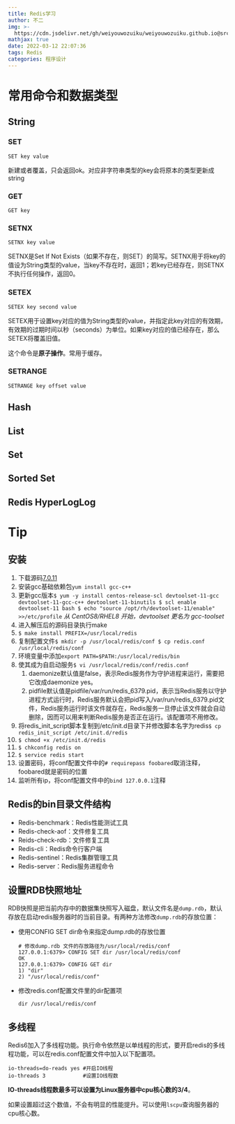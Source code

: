 ```yaml
---
title: Redis学习
author: 不二
img: >-
  https://cdn.jsdelivr.net/gh/weiyouwozuiku/weiyouwozuiku.github.io@src/source/_posts/PageImg/程序设计/Redis学习.png
mathjax: true
date: 2022-03-12 22:07:36
tags: Redis
categories: 程序设计
---
```


# 常用命令和数据类型

## String

### SET

`SET key value`

新建或者覆盖，只会返回ok。对应非字符串类型的key会将原本的类型更新成string

### GET

`GET key`

### SETNX

`SETNX key value`

SETNX是Set If Not Exists（如果不存在，则SET）的简写。SETNX用于将key的值设为String类型的value，当key不存在时，返回1；若key已经存在，则SETNX不执行任何操作，返回0。

### SETEX

`SETEX key second value`

SETEX用于设置key对应的值为String类型的value，并指定此key对应的有效期，有效期的过期时间以秒（seconds）为单位。如果key对应的值已经存在，那么SETEX将覆盖旧值。

这个命令是**原子操作**。常用于缓存。

### SETRANGE

`SETRANGE key offset value`



## Hash

## List

## Set

## Sorted Set

## Redis HyperLogLog

# Tip

## 安装

1. 下载源码[7.0.11](https://js.xxooo.ml/https://github.com/redis/redis/archive/refs/tags/7.0.11.tar.gz)
2. 安装gcc基础依赖包`yum install gcc-c++`
3. 更新gcc版本`$ yum -y install centos-release-scl devtoolset-11-gcc devtoolset-11-gcc-c++ devtoolset-11-binutils $ scl enable devtoolset-11 bash $ echo "source /opt/rh/devtoolset-11/enable" >>/etc/profile` *从 CentOS8/RHEL8 开始，devtoolset 更名为 gcc-toolset*
4. 进入解压后的源码目录执行make
5. `$ make install PREFIX=/usr/local/redis`
6. 复制配置文件`$ mkdir -p /usr/local/redis/conf $ cp redis.conf /usr/local/redis/conf`
7. 环境变量中添加`export PATH=$PATH:/usr/local/redis/bin`
8. 使其成为自启动服务`$ vi /usr/local/redis/conf/redis.conf`
   1. daemonize默认值是false，表示Redis服务作为守护进程来运行，需要把它改成daemonize yes。
   2. pidfile默认值是pidfile/var/run/redis_6379.pid，表示当Redis服务以守护进程方式运行时，Redis服务默认会把pid写入/var/run/redis_6379.pid文件，Redis服务运行时该文件就存在，Redis服务一旦停止该文件就会自动删除，因而可以用来判断Redis服务是否正在运行。该配置项不用修改。
9. 将redis_init_script脚本复制到/etc/init.d目录下并修改脚本名字为redis`$ cp redis_init_script /etc/init.d/redis`
10. `$ chmod +x /etc/init.d/redis`
11. `$ chkconfig redis on`
12. `$ service redis start`
13. 设置密码，将conf配置文件中的`# requirepass foobared`取消注释，foobared就是密码的位置
14. 监听所有ip，将conf配置文件中的`bind 127.0.0.1`注释

## Redis的bin目录文件结构

- Redis-benchmark：Redis性能测试工具
- Redis-check-aof：文件修复工具
- Reids-check-rdb：文件修复工具
- Redis-cli：Redis命令行客户端
- Redis-sentinel：Redis集群管理工具
- Redis-server：Redis服务进程命令

## 设置RDB快照地址

RDB快照是把当前内存中的数据集快照写入磁盘，默认文件名是`dump.rdb`，默认存放在启动redis服务器时的当前目录。有两种方法修改`dump.rdb`的存放位置：

- 使用CONFIG SET dir命令来指定dump.rdb的存放位置

  ```
  # 修改dump.rdb 文件的存放路径为/usr/local/redis/conf
  127.0.0.1:6379> CONFIG SET dir /usr/local/redis/conf
  OK
  127.0.0.1:6379> CONFIG GET dir
  1) "dir"
  2) "/usr/local/redis/conf"
  ```

- 修改redis.conf配置文件里的dir配置项

  ```
  dir /usr/local/redis/conf
  ```

## 多线程

Redis6加入了多线程功能。执行命令依然是以单线程的形式，要开启redis的多线程功能，可以在redis.conf配置文件中加入以下配置项。

```
io-threads=do-reads yes #开启IO线程
io-threads 3            #设置IO线程数
```

**IO-threads线程数最多可以设置为Linux服务器中cpu核心数的3/4**。

如果设置超过这个数值，不会有明显的性能提升。可以使用`lscpu`查询服务器的cpu核心数。

